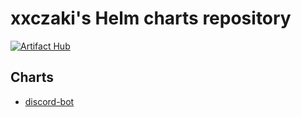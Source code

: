 # xxczaki's Helm charts repository

[![Artifact Hub](https://img.shields.io/endpoint?url=https://artifacthub.io/badge/repository/xxczaki)](https://artifacthub.io/packages/search?repo=xxczaki)

## Charts

- [discord-bot](/charts/discord-bot/)
